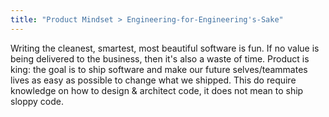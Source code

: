 ```yaml
---
title: "Product Mindset > Engineering-for-Engineering's-Sake"
---
```


Writing the cleanest, smartest, most beautiful software is fun. If no value is being delivered to the business, then it's also a waste of time. Product is king: the goal is to ship software and make our future selves/teammates lives as easy as possible to change what we shipped. This do require knowledge on how to design & architect code, it does not mean to ship sloppy code.
